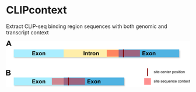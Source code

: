 # CLIPcontext
Extract CLIP-seq binding region sequences with both genomic and transcript context


<img src="doc/figures/gen_tr_context.png" alt="Site with genomic and transcript context"
	title="Site with genomic and transcript context" width="700" />
